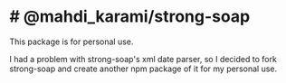 # **# @mahdi_karami/strong-soap**

This package is for personal use.

I had a problem with strong-soap's xml date parser, so I decided to fork strong-soap and create another npm package of it for my personal use.
